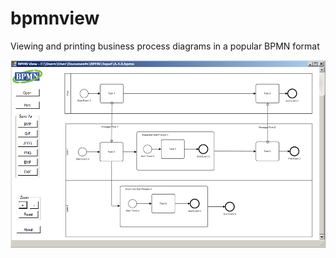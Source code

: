 # bpmnview
Viewing and printing business process diagrams in a popular BPMN format

![bzinchenko](BPMN_View.png)
